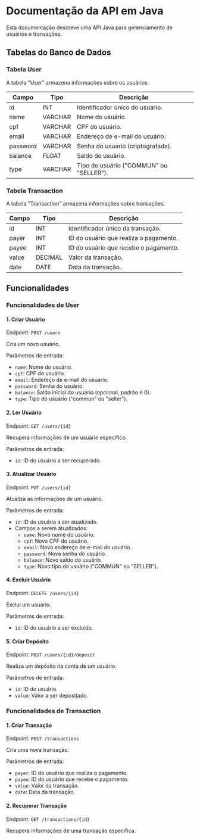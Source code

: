 # Documentação da API em Java

Esta documentação descreve uma API Java para gerenciamento de usuários e transações.

## Tabelas do Banco de Dados

### Tabela User

A tabela "User" armazena informações sobre os usuários.

| Campo     | Tipo       | Descrição                                  |
|-----------|------------|--------------------------------------------|
| id        | INT        | Identificador único do usuário.            |
| name      | VARCHAR    | Nome do usuário.                           |
| cpf       | VARCHAR    | CPF do usuário.                            |
| email     | VARCHAR    | Endereço de e-mail do usuário.             |
| password  | VARCHAR    | Senha do usuário (criptografada).          |
| balance   | FLOAT      | Saldo do usuário.                          |
| type      | VARCHAR    | Tipo do usuário ("COMMUN" ou "SELLER").    |

### Tabela Transaction

A tabela "Transaction" armazena informações sobre transações.

| Campo     | Tipo       | Descrição                                        |
|-----------|------------|--------------------------------------------------|
| id        | INT        | Identificador único da transação.                |
| payer     | INT        | ID do usuário que realiza o pagamento.           |
| payee     | INT        | ID do usuário que recebe o pagamento.            |
| value     | DECIMAL    | Valor da transação.                              |
| date      | DATE       | Data da transação.                               |

## Funcionalidades

### Funcionalidades de User

#### 1. Criar Usuário

Endpoint: `POST /users`

Cria um novo usuário.

Parâmetros de entrada:
- `name`: Nome do usuário.
- `cpf`: CPF do usuário.
- `email`: Endereço de e-mail do usuário.
- `password`: Senha do usuário.
- `balance`: Saldo inicial do usuário (opcional, padrão é 0).
- `type`: Tipo do usuário ("commun" ou "seller").

#### 2. Ler Usuário

Endpoint: `GET /users/{id}`

Recupera informações de um usuário específico.

Parâmetros de entrada:
- `id`: ID do usuário a ser recuperado.

#### 3. Atualizar Usuário

Endpoint: `PUT /users/{id}`

Atualiza as informações de um usuário.

Parâmetros de entrada:
- `id`: ID do usuário a ser atualizado.
- Campos a serem atualizados:
  - `name`: Novo nome do usuário.
  - `cpf`: Novo CPF do usuário.
  - `email`: Novo endereço de e-mail do usuário.
  - `password`: Nova senha do usuário.
  - `balance`: Novo saldo do usuário.
  - `type`: Novo tipo do usuário ("COMMUN" ou "SELLER").

#### 4. Excluir Usuário

Endpoint: `DELETE /users/{id}`

Exclui um usuário.

Parâmetros de entrada:
- `id`: ID do usuário a ser excluído.

#### 5. Criar Depósito

Endpoint: `POST /users/{id}/deposit`

Realiza um depósito na conta de um usuário.

Parâmetros de entrada:
- `id`: ID do usuário.
- `value`: Valor a ser depositado.

### Funcionalidades de Transaction

#### 1. Criar Transação

Endpoint: `POST /transactions`

Cria uma nova transação.

Parâmetros de entrada:
- `payer`: ID do usuário que realiza o pagamento.
- `payee`: ID do usuário que recebe o pagamento.
- `value`: Valor da transação.
- `date`: Data da transação.

#### 2. Recuperar Transação

Endpoint: `GET /transactions/{id}`

Recupera informações de uma transação específica.
